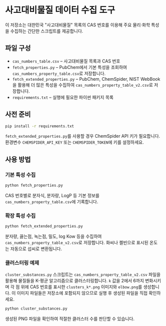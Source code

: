 # 사고대비물질 데이터 수집 도구

이 저장소는 대한민국 "사고대비물질" 목록의 CAS 번호를 이용해 주요 물리·화학 특성을 수집하는 간단한 스크립트를 제공합니다.

## 파일 구성

- `cas_numbers_table.csv` – 사고대비물질 목록과 CAS 번호
- `fetch_properties.py` – PubChem에서 기본 특성을 조회하여 `cas_numbers_property_table.csv`로 저장합니다.
- `fetch_extended_properties.py` – PubChem, ChemSpider, NIST WebBook을 활용해 더 많은 특성을 수집하여 `cas_numbers_property_table_v2.csv`로 저장합니다.
- `requirements.txt` – 실행에 필요한 파이썬 패키지 목록

## 사전 준비

```bash
pip install -r requirements.txt
```

`fetch_extended_properties.py`를 사용할 경우 ChemSpider API 키가 필요합니다. 환경변수 `CHEMSPIDER_API_KEY` 또는 `CHEMSPIDER_TOKEN`에 키를 설정하세요.

## 사용 방법

### 기본 특성 수집

```bash
python fetch_properties.py
```

CAS 번호별로 분자식, 분자량, LogP 등 기본 정보를 `cas_numbers_property_table.csv`에 기록합니다.

### 확장 특성 수집

```bash
python fetch_extended_properties.py
```

분자량, 끓는점, 녹는점, 밀도, log Kow 등을 수집하여 `cas_numbers_property_table_v2.csv`로 저장합니다. 화씨나 켈빈으로 표시된 온도는 자동으로 섭씨로 변환됩니다.


### 클러스터링 예제

`cluster_substances.py` 스크립트는 `cas_numbers_property_table_v2.csv` 파일을 활용해 물질들을 K-평균 알고리즘으로 클러스터링합니다. `k` 값을 2에서 6까지 변화시키며 각 점 위에 CAS 번호를 표시한 `clusters_k*.png` 이미지와 `elbow.png`를 생성합니다. 이 이미지 파일들은 저장소에 포함되지 않으므로 실행 후 생성된 파일을 직접 확인하세요.

```bash
python cluster_substances.py
```

생성된 PNG 파일을 확인하여 적절한 클러스터 수를 판단할 수 있습니다.
